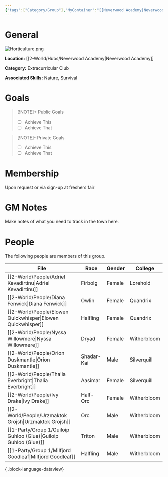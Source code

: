 ```yaml
---
{"tags":["Category/Group"],"MyContainer":"[[Neverwood Academy|Neverwood Academy]]","MyCategory":"Extracurricular Club","image":"Horticulture.png","obsidianUIMode":"preview","leaders":null,"staff":null,"members":null,"initiates":null,"primary_contact":null,"Skill1":"Nature","Skill2":"Survival","dg-publish":true,"dg-path":"World/Groups/Extracurricular Club/Fantastical Horticulture Club.md","permalink":"/world/groups/extracurricular-club/fantastical-horticulture-club/","dgPassFrontmatter":true,"updated":"2025-09-29T12:39:34.000+01:00"}
---
```



# General

![Horticulture.png](/img/user/z_Assets/Extracurriculars/Horticulture.png)

**Location:** [[2-World/Hubs/Neverwood Academy\|Neverwood Academy]]

**Category:** Extracurricular Club

**Associated Skills:** Nature, Survival
# Goals

> [!NOTE]+ Public Goals
> - [ ] Achieve This
> - [ ] Achieve That

> [!NOTE]- Private Goals
> - [ ] Achieve This
> - [ ] Achieve That

# Membership
Upon request or via sign-up at freshers fair

# GM Notes

Make notes of what you need to track in the town here. 


# People

The following people are members of this group.  

| File                                                                | Race       | Gender | College     |
| ------------------------------------------------------------------- | ---------- | ------ | ----------- |
| [[2-World/People/Adriel Kevadirtinu\|Adriel Kevadirtinu]]        | Firbolg    | Female | Lorehold    |
| [[2-World/People/Diana Fenwick\|Diana Fenwick]]                  | Owlin      | Female | Quandrix    |
| [[2-World/People/Elowen Quickwhisper\|Elowen Quickwhisper]]      | Halfling   | Female | Quandrix    |
| [[2-World/People/Nyssa Willowmere\|Nyssa Willowmere]]            | Dryad      | Female | Witherbloom |
| [[2-World/People/Orion Duskmantle\|Orion Duskmantle]]            | Shadar-Kai | Male   | Silverquill |
| [[2-World/People/Thalia Everbright\|Thalia Everbright]]          | Aasimar    | Female | Silverquill |
| [[2-World/People/Ivy Drake\|Ivy Drake]]                          | Half-Orc   | Female | Witherbloom |
| [[2-World/People/Urzmaktok Grojsh\|Urzmaktok Grojsh]]            | Orc        | Male   | Witherbloom |
| [[1-Party/Group 1/Guiloip Guhloo (Glue)\|Guiloip Guhloo (Glue)]] | Triton     | Male   | Witherbloom |
| [[1-Party/Group 1/Milfjord Goodleaf\|Milfjord Goodleaf]]         | Halfling   | Male   | Witherbloom |

{ .block-language-dataview}
